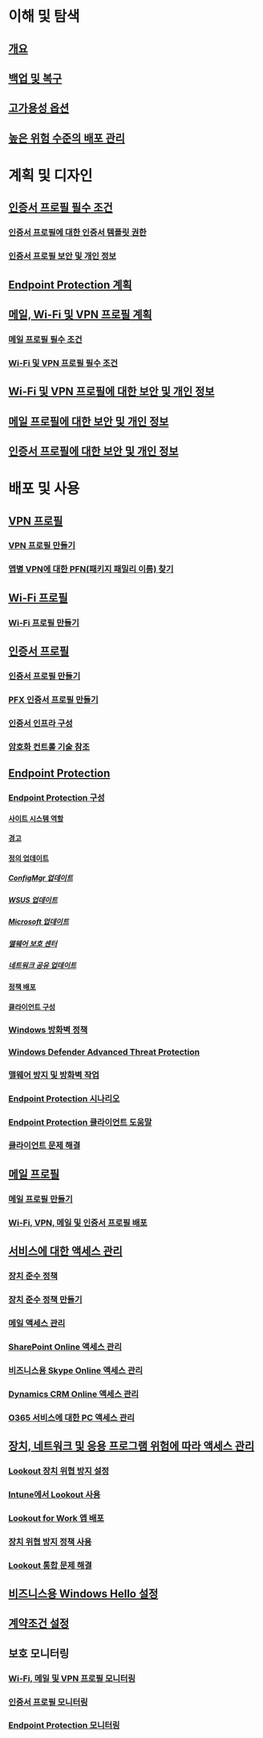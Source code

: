 # 이해 및 탐색
## [개요](understand\protect-data-and-site-infrastructure.md)
## [백업 및 복구](understand/backup-and-recovery.md)
## [고가용성 옵션](understand/high-availability-options.md)
## [높은 위험 수준의 배포 관리](understand/settings-to-manage-high-risk-deployments.md)

# 계획 및 디자인
## [인증서 프로필 필수 조건](plan-design/prerequisites-for-certificate-profiles.md)
### [인증서 프로필에 대한 인증서 템플릿 권한](plan-design/planning-for-certificate-template-permissions.md)
### [인증서 프로필 보안 및 개인 정보](plan-design/security-and-privacy-for-certificate-profiles.md)

## [Endpoint Protection 계획](plan-design/planning-for-endpoint-protection.md)

## [메일, Wi-Fi 및 VPN 프로필 계획](plan-design/prerequisites-for-email-profiles.md)
### [메일 프로필 필수 조건](plan-design/prerequisites-for-email-profiles.md)
### [Wi-Fi 및 VPN 프로필 필수 조건](plan-design/prerequisites-for-wifi-vpn-profiles.md)

## [Wi-Fi 및 VPN 프로필에 대한 보안 및 개인 정보](plan-design/security-and-privacy-for-wifi-vpn-profiles.md)

## [메일 프로필에 대한 보안 및 개인 정보](plan-design/security-and-privacy-for-email-profiles.md)

## [인증서 프로필에 대한 보안 및 개인 정보](plan-design/security-and-privacy-for-certificate-profiles.md)

# 배포 및 사용
## [VPN 프로필](deploy-use/vpn-profiles.md)
### [VPN 프로필 만들기](deploy-use/create-vpn-profiles.md)
### [앱별 VPN에 대한 PFN(패키지 패밀리 이름) 찾기](deploy-use/find-a-pfn-for-per-app-vpn.md)

## [Wi-Fi 프로필](deploy-use/create-wifi-profiles.md)
### [Wi-Fi 프로필 만들기](deploy-use/create-wifi-profiles.md)

## [인증서 프로필](deploy-use/introduction-to-certificate-profiles.md)
### [인증서 프로필 만들기](deploy-use/create-certificate-profiles.md)
### [PFX 인증서 프로필 만들기](deploy-use/create-pfx-certificate-profiles.md)
### [인증서 인프라 구성](deploy-use/certificate-infrastructure.md)
### [암호화 컨트롤 기술 참조](deploy-use/cryptographic-controls-technical-reference.md)

## [Endpoint Protection](deploy-use/endpoint-protection.md)
### [Endpoint Protection 구성](deploy-use/configure-endpoint-protection.md)
#### [사이트 시스템 역할](deploy-use/endpoint-protection-site-role.md)
#### [경고](deploy-use/endpoint-configure-alerts.md)
#### [정의 업데이트](deploy-use/endpoint-definition-updates.md)
##### [ConfigMgr 업데이트](deploy-use/endpoint-definitions-configmgr.md)
##### [WSUS 업데이트](deploy-use/endpoint-definitions-wsus.md)
##### [Microsoft 업데이트](deploy-use/endpoint-definitions-microsoft-updates.md)
##### [맬웨어 보호 센터](deploy-use/endpoint-definitions-protection-center.md)
##### [네트워크 공유 업데이트](deploy-use/endpoint-definitions-network.md)

#### [정책 배포](deploy-use/endpoint-antimalware-policies.md)
#### [클라이언트 구성](deploy-use/endpoint-protection-configure-client.md)

### [Windows 방화벽 정책](deploy-use/create-windows-firewall-policies.md)
### [Windows Defender Advanced Threat Protection](deploy-use/windows-defender-advanced-threat-protection.md)
### [맬웨어 방지 및 방화벽 작업](deploy-use/endpoint-antimalware-firewall.md)
### [Endpoint Protection 시나리오](deploy-use/scenarios-endpoint-protection.md)
### [Endpoint Protection 클라이언트 도움말](deploy-use/endpoint-protection-client-help.md)
### [클라이언트 문제 해결](deploy-use/troubleshoot-endpoint-client.md)

## [메일 프로필](deploy-use/introduction-to-email-profiles.md)
### [메일 프로필 만들기](deploy-use/create-exchange-activesync-profiles.md)
### [Wi-Fi, VPN, 메일 및 인증서 프로필 배포](deploy-use/deploy-wifi-vpn-email-cert-profiles.md)

## [서비스에 대한 액세스 관리](deploy-use/manage-access-to-services.md)
### [장치 준수 정책](deploy-use/device-compliance-policies.md)
### [장치 준수 정책 만들기](deploy-use/create-compliance-policy.md)
### [메일 액세스 관리](deploy-use/manage-email-access.md)
### [SharePoint Online 액세스 관리](deploy-use/manage-sharepoint-online-access.md)
### [비즈니스용 Skype Online 액세스 관리](deploy-use/manage-skype-for-business-online-access.md)
### [Dynamics CRM Online 액세스 관리](deploy-use/manage-dynamics-crm-online-access.md)
### [O365 서비스에 대한 PC 액세스 관리](deploy-use/manage-access-to-o365-services-for-pcs-managed-by-sccm.md)
## [장치, 네트워크 및 응용 프로그램 위험에 따라 액세스 관리](deploy-use/manage-access-based-on-device-network-app-risk.md)
### [Lookout 장치 위협 방지 설정](deploy-use/set-up-your-subscription-with-lookout.md)
### [Intune에서 Lookout 사용](deploy-use/enable-lookout-connection-in-intune.md)
### [Lookout for Work 앱 배포](deploy-use/configure-and-deploy-lookout-for-work-apps.md)
### [장치 위협 방지 정책 사용](deploy-use/enable-device-threat-protection-rule-compliance-policy.md)
### [Lookout 통합 문제 해결](deploy-use/troubleshoot-lookout-integration.md)

## [비즈니스용 Windows Hello 설정](deploy-use/windows-hello-for-business-settings.md)

## [계약조건 설정](../mdm/deploy-use/terms-and-conditions.md)

## 보호 모니터링
### [Wi-Fi, 메일 및 VPN 프로필 모니터링](deploy-use/monitor-wifi-email-vpn-profiles.md)
### [인증서 프로필 모니터링](deploy-use/monitor-certificate-profiles.md)
### [Endpoint Protection 모니터링](deploy-use/monitor-endpoint-protection.md)


<!--HONumber=Dec16_HO3-->


